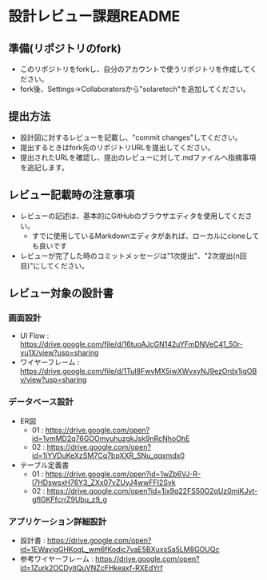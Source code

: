 # 設計レビュー課題README
## 準備(リポジトリのfork)
- このリポジトリをforkし、自分のアカウントで使うリポジトリを作成してください。
- fork後、Settings→Collaboratorsから"solaretech"を追加してください。

## 提出方法
- 設計図に対するレビューを記載し、"commit changes"してください。
- 提出するときはfork先のリポジトリURLを提出してください。
- 提出されたURLを確認し、提出のレビューに対して.mdファイルへ指摘事項を追記します。

## レビュー記載時の注意事項
- レビューの記述は、基本的にGitHubのブラウザエディタを使用してください。
  - すでに使用しているMarkdownエディタがあれば、ローカルにcloneしても良いです
- レビューが完了した時のコミットメッセージは"1次提出"、"2次提出(n回目)"にしてください。

## レビュー対象の設計書

### 画面設計
- UI Flow : https://drive.google.com/file/d/16tuoAJcGN142uYFmDNVeC41_50r-yu1X/view?usp=sharing
- ワイヤーフレーム : https://drive.google.com/file/d/1TuI8FwvMX5iwXWvxyNJ9ezOrdx1jqOBv/view?usp=sharing

### データベース設計
- ER図
  - 01 : https://drive.google.com/open?id=1vmMD2q76GOOmyuhuzgkJsk9nRcNhoOhE
  - 02 : https://drive.google.com/open?id=1iYVDuKeXzSM7Cq7bpXXR_SNu_qqxmdx0
- テーブル定義書
  - 01 : https://drive.google.com/open?id=1wZb6VJ-R-l7HDswsxH76Y3_ZXx07vZUyJ4wwFFI2Svk
  - 02 : https://drive.google.com/open?id=1jx9q22FS50O2qUz0miKJvt-gflGKFfcrrZ9Ubu_z9_g
  
### アプリケーション詳細設計
- 設計書 : https://drive.google.com/open?id=1EWayigGHKoqL_wm6fKodic7vaE5BXuxsSa5LM8GOUQc
- 参考ワイヤーフレーム : https://drive.google.com/open?id=1Zurk2OCDyitQuVNZcFHkeaxf-RXEdYrf
